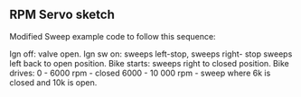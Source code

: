 RPM Servo sketch
----------------

Modified Sweep example code to follow this sequence:

Ign off: valve open.
Ign sw on: sweeps left-stop, sweeps right- stop sweeps left back to open position.
Bike starts: sweeps right to closed position.
Bike drives:
0 - 6000 rpm - closed
6000 - 10 000 rpm - sweep where 6k is closed and 10k is open.